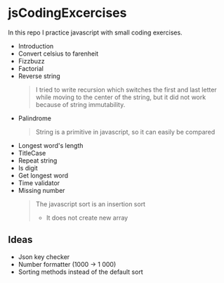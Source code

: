# jsCodingExcercises
In this repo I practice javascript with small coding exercises.
* Introduction
* Convert celsius to farenheit
* Fizzbuzz
* Factorial
* Reverse string
    > I tried to write recursion which switches the first and last letter while moving to the center of the string, but it did not work because of string immutability.
* Palindrome
    > String is a primitive in javascript, so it can easily be compared
* Longest word's length
* TitleCase
* Repeat string
* Is digit
* Get longest word
* Time validator
* Missing number
    > The javascript sort is an insertion sort
    > * It does not create new array


## Ideas
* Json key checker
* Number formatter (1000 -> 1 000)
* Sorting methods instead of the default sort